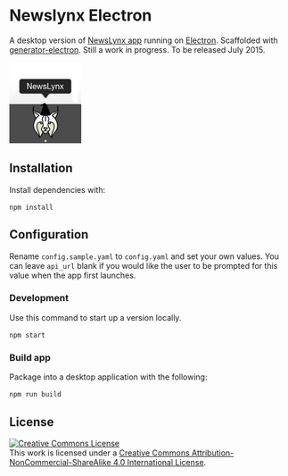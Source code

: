 # Newslynx Electron

A desktop version of [NewsLynx app](http://github.com/newslynx/newslynx-app) running on [Electron](https://github.com/atom/electron). Scaffolded with [generator-electron](https://github.com/sindresorhus/generator-electron). Still a work in progress. To be released July 2015.

![](assets/merlynne-in-the-dock.png)


## Installation

Install dependencies with:

```
npm install
```

## Configuration

Rename `config.sample.yaml` to `config.yaml` and set your own values. You can leave `api_url` blank if you would like the user to be prompted for this value when the app first launches.

### Development

Use this command to start up a version locally.

```
npm start
```

### Build app

Package into a desktop application with the following: 

```
npm run build
```


## License

<a rel="license" href="http://creativecommons.org/licenses/by-nc-sa/4.0/"><img alt="Creative Commons License" style="border-width:0" src="https://i.creativecommons.org/l/by-nc-sa/4.0/88x31.png" /></a><br />This work is licensed under a <a rel="license" href="http://creativecommons.org/licenses/by-nc-sa/4.0/">Creative Commons Attribution-NonCommercial-ShareAlike 4.0 International License</a>.
